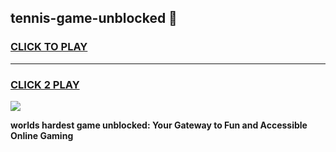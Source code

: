 
## tennis-game-unblocked 👋
<h3>
<a href="https://premium.freeplayer.one?title=tennis-game-unblocked&ref=14F">CLICK TO PLAY</a></h3>
<hr>

<h3>
<a href="https://premium.freeplayer.one?title=tennis-game-unblocked&ref=14F">CLICK 2 PLAY</a>
  
</h3>

<a href="https://premium.freeplayer.one?title=tennis-game-unblocked&ref=12F/"><img src="https://clearcache.store/games.png"></a>


**worlds hardest game unblocked: Your Gateway to Fun and Accessible Online Gaming**
